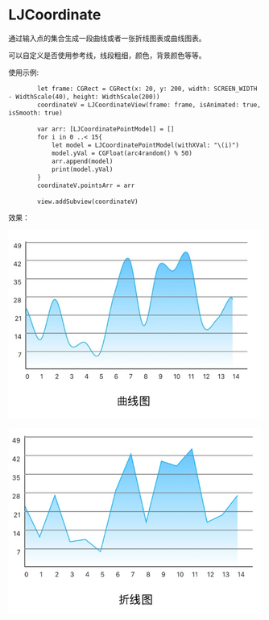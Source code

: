 # LJCoordinate

通过输入点的集合生成一段曲线或者一张折线图表或曲线图表。

可以自定义是否使用参考线，线段粗细，颜色，背景颜色等等。

使用示例:

```
        let frame: CGRect = CGRect(x: 20, y: 200, width: SCREEN_WIDTH - WidthScale(40), height: WidthScale(200))
        coordinateV = LJCoordinateView(frame: frame, isAnimated: true, isSmooth: true)
        
        var arr: [LJCoordinatePointModel] = []
        for i in 0 ..< 15{
            let model = LJCoordinatePointModel(withXVal: "\(i)")
            model.yVal = CGFloat(arc4random() % 50)
            arr.append(model)
            print(model.yVal)
        }
        coordinateV.pointsArr = arr
        
        view.addSubview(coordinateV)
```

效果：

![-w360](media/16068802058218.jpg)

![-w350](media/16068802693866.jpg)





